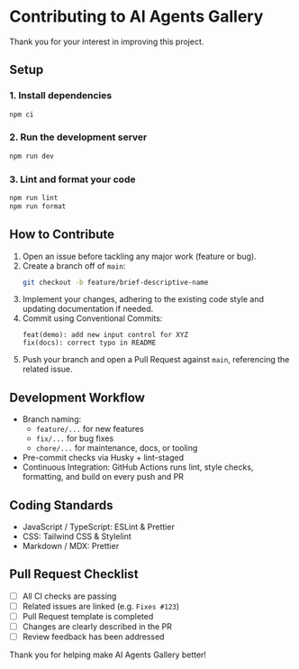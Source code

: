 # Contributing to AI Agents Gallery

Thank you for your interest in improving this project.

## Setup

### 1. Install dependencies
```bash
npm ci
```

### 2. Run the development server
```bash
npm run dev
```

### 3. Lint and format your code
```bash
npm run lint
npm run format
```

## How to Contribute

1. Open an issue before tackling any major work (feature or bug).
2. Create a branch off of `main`:
   ```bash
   git checkout -b feature/brief-descriptive-name
   ```
3. Implement your changes, adhering to the existing code style and updating documentation if needed.
4. Commit using Conventional Commits:
   ```
   feat(demo): add new input control for XYZ
   fix(docs): correct typo in README
   ```
5. Push your branch and open a Pull Request against `main`, referencing the related issue.

## Development Workflow

- Branch naming:
  - `feature/...` for new features
  - `fix/...` for bug fixes
  - `chore/...` for maintenance, docs, or tooling
- Pre-commit checks via Husky + lint-staged
- Continuous Integration: GitHub Actions runs lint, style checks, formatting, and build on every push and PR

## Coding Standards

- JavaScript / TypeScript: ESLint & Prettier
- CSS: Tailwind CSS & Stylelint
- Markdown / MDX: Prettier

## Pull Request Checklist

- [ ] All CI checks are passing
- [ ] Related issues are linked (e.g. `Fixes #123`)
- [ ] Pull Request template is completed
- [ ] Changes are clearly described in the PR
- [ ] Review feedback has been addressed

Thank you for helping make AI Agents Gallery better!
